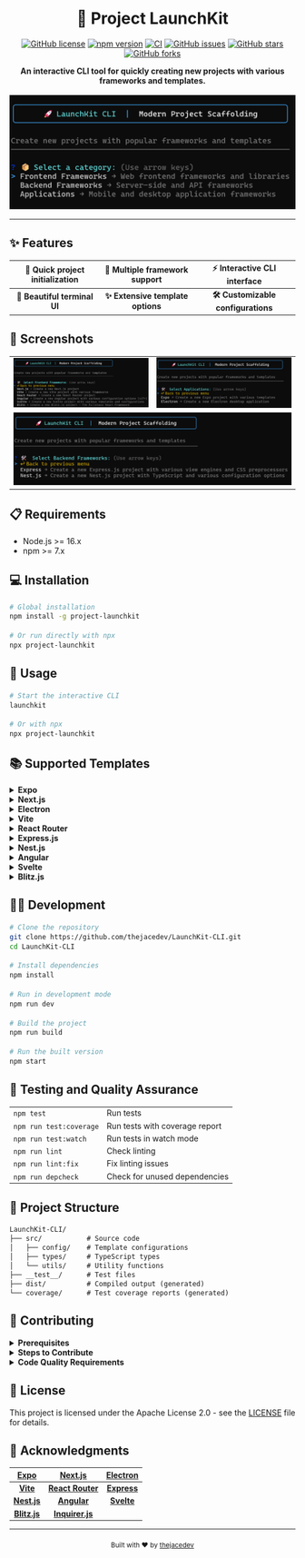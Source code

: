 # <div align="center">🚀 Project LaunchKit</div>

<div align="center">
  
[![GitHub license](https://img.shields.io/github/license/thejacedev/LaunchKit-CLI)](https://github.com/thejacedev/LaunchKit-CLI/blob/main/LICENSE)
[![npm version](https://img.shields.io/npm/v/project-launchkit)](https://www.npmjs.com/package/project-launchkit)
[![CI](https://github.com/thejacedev/LaunchKit-CLI/workflows/CI/badge.svg)](https://github.com/thejacedev/LaunchKit-CLI/actions)
[![GitHub issues](https://img.shields.io/github/issues/thejacedev/LaunchKit-CLI)](https://github.com/thejacedev/LaunchKit-CLI/issues)
[![GitHub stars](https://img.shields.io/github/stars/thejacedev/LaunchKit-CLI)](https://github.com/thejacedev/LaunchKit-CLI/stargazers)
[![GitHub forks](https://img.shields.io/github/forks/thejacedev/LaunchKit-CLI)](https://github.com/thejacedev/LaunchKit-CLI/network)

</div>

<div align="center">
  <strong>An interactive CLI tool for quickly creating new projects with various frameworks and templates.</strong>
</div>

<br />

<div align="center">
  <img src="assets/main.png" alt="Project LaunchKit Main Screen" width="700">
</div>

<hr />

## ✨ Features

<div align="center">
  
| 🚀 Quick project initialization | 📱 Multiple framework support | ⚡ Interactive CLI interface |
|:---:|:---:|:---:|
| **🎨 Beautiful terminal UI** | **✨ Extensive template options** | **🛠️ Customizable configurations** |

</div>

## 📸 Screenshots

<div align="center">
  <table>
    <tr>
      <td><img src="assets/sub1.png" alt="Category Selection" width="100%"></td>
      <td><img src="assets/sub2.png" alt="Framework Selection" width="100%"></td>
    </tr>
    <tr>
      <td colspan="2"><img src="assets/sub3.png" alt="Template Selection" width="100%"></td>
    </tr>
  </table>
</div>

## 📋 Requirements

- Node.js >= 16.x
- npm >= 7.x

## 💻 Installation

```bash
# Global installation
npm install -g project-launchkit

# Or run directly with npx
npx project-launchkit
```

## 🔧 Usage

```bash
# Start the interactive CLI
launchkit

# Or with npx
npx project-launchkit
```

## 📚 Supported Templates

<details>
<summary><b>Expo</b></summary>
<br>
  
- ✅ Default (TypeScript enabled)
- ✅ Blank
- ✅ Blank TypeScript
- ✅ Tabs Navigation
- ✅ Bare Minimum
</details>

<details>
<summary><b>Next.js</b></summary>
<br>
  
- ✅ Default (Latest features)
</details>

<details>
<summary><b>Electron</b></summary>
<br>
  
- ✅ Default (Vanilla JavaScript)
- ✅ Webpack
- ✅ Webpack + TypeScript
- ✅ Vite
- ✅ Vite + TypeScript
</details>

<details>
<summary><b>Vite</b></summary>
<br>
  
- ✅ Vanilla JavaScript
- ✅ Vanilla TypeScript
- ✅ Vue.js
- ✅ Vue.js + TypeScript
- ✅ React
- ✅ React + TypeScript
- ✅ React + SWC
- ✅ React + SWC + TypeScript
- ✅ Preact
- ✅ Preact + TypeScript
- ✅ Lit
- ✅ Lit + TypeScript
- ✅ Svelte
- ✅ Svelte + TypeScript
- ✅ Solid
- ✅ Solid + TypeScript
- ✅ Qwik
- ✅ Qwik + TypeScript
</details>

<details>
<summary><b>React Router</b></summary>
<br>
  
- ✅ Default template
</details>

<details>
<summary><b>Express.js</b></summary>
<br>
  
- ✅ Default (Jade/Pug)
- ✅ EJS template
- ✅ Handlebars template
- ✅ Pug template
- ✅ No view (API mode)
- ✅ EJS + Sass
- ✅ Pug + Stylus
- ✅ Handlebars + Less
</details>

<details>
<summary><b>Nest.js</b></summary>
<br>
  
- ✅ Default (TypeScript)
- ✅ Strict mode
- ✅ Skip Git
- ✅ Skip Install
- ✅ With npm
- ✅ With yarn
- ✅ With pnpm
</details>

<details>
<summary><b>Angular</b></summary>
<br>
  
- ✅ Default (Standalone)
- ✅ With Routing
- ✅ With SCSS
- ✅ With NgModules
- ✅ Minimal setup
- ✅ Strict mode
- ✅ Complete setup
</details>

<details>
<summary><b>Svelte</b></summary>
<br>
  
- ✅ Default template
- ✅ SvelteKit
- ✅ TypeScript
- ✅ Minimal
- ✅ Demo content
</details>

<details>
<summary><b>Blitz.js</b></summary>
<br>
  
- ✅ Default template
- ✅ TypeScript
- ✅ JavaScript
- ✅ Minimal
- ✅ No Git
</details>

## 👨‍💻 Development

```bash
# Clone the repository
git clone https://github.com/thejacedev/LaunchKit-CLI.git
cd LaunchKit-CLI

# Install dependencies
npm install

# Run in development mode
npm run dev

# Build the project
npm run build

# Run the built version
npm start
```

## 🧪 Testing and Quality Assurance

<table>
  <tr>
    <td><code>npm test</code></td>
    <td>Run tests</td>
  </tr>
  <tr>
    <td><code>npm run test:coverage</code></td>
    <td>Run tests with coverage report</td>
  </tr>
  <tr>
    <td><code>npm run test:watch</code></td>
    <td>Run tests in watch mode</td>
  </tr>
  <tr>
    <td><code>npm run lint</code></td>
    <td>Check linting</td>
  </tr>
  <tr>
    <td><code>npm run lint:fix</code></td>
    <td>Fix linting issues</td>
  </tr>
  <tr>
    <td><code>npm run depcheck</code></td>
    <td>Check for unused dependencies</td>
  </tr>
</table>

## 📁 Project Structure

```
LaunchKit-CLI/
├── src/           # Source code
│   ├── config/    # Template configurations
│   ├── types/     # TypeScript types
│   └── utils/     # Utility functions
├── __test__/      # Test files
├── dist/          # Compiled output (generated)
└── coverage/      # Test coverage reports (generated)
```

## 🤝 Contributing

<details>
<summary><b>Prerequisites</b></summary>
<br>
Before submitting a pull request, ensure:

1. All tests pass (<code>npm test</code>)
2. Code coverage meets thresholds (<code>npm run test:coverage</code>)
3. No linting errors exist (<code>npm run lint</code>)
4. No unused dependencies (<code>npm run depcheck</code>)
5. TypeScript compiles successfully (<code>npm run build</code>)
</details>

<details>
<summary><b>Steps to Contribute</b></summary>
<br>

1. Fork the repository
2. Create your feature branch (<code>git checkout -b feature/amazing-feature</code>)
3. Make your changes
4. Run the quality checks:
   ```bash
   npm run build        # Ensure it builds
   npm test            # Run all tests
   npm run lint        # Check code style
   npm run depcheck    # Check dependencies
   ```
5. Commit your changes (<code>git commit -m 'Add some amazing feature'</code>)
6. Push to the branch (<code>git push origin feature/amazing-feature</code>)
7. Open a Pull Request
</details>

<details>
<summary><b>Code Quality Requirements</b></summary>
<br>

- Maintain test coverage above 80%
- Follow the existing code style
- Include tests for new features
- Update documentation as needed
- Keep dependencies minimal and up-to-date
</details>

## 📜 License

This project is licensed under the Apache License 2.0 - see the [LICENSE](LICENSE) file for details.

## 🙏 Acknowledgments

<div align="center">
  
| [Expo](https://expo.dev/) | [Next.js](https://nextjs.org/) | [Electron](https://www.electronjs.org/) |
|:---:|:---:|:---:|
| **[Vite](https://vitejs.dev/)** | **[React Router](https://reactrouter.com/)** | **[Express](https://expressjs.com/)** |
| **[Nest.js](https://nestjs.com/)** | **[Angular](https://angular.io/)** | **[Svelte](https://svelte.dev/)** |
| **[Blitz.js](https://blitzjs.com/)** | **[Inquirer.js](https://github.com/SBoudrias/Inquirer.js/)** | |

</div>

<hr />

<div align="center">
  <sub>Built with ❤️ by <a href="https://github.com/thejacedev">thejacedev</a></sub>
</div> 